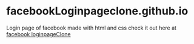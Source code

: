 # facebookLoginpageclone.github.io
Login page of facebook made with html and css
check it out here at [facebook loginpageClone](https://israel-oduguwa.github.io/facebookLoginpageclone.github.io/)
